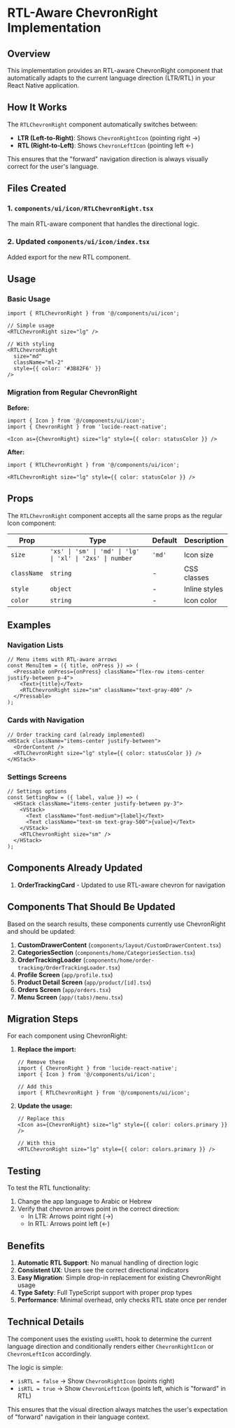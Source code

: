 # RTL-Aware ChevronRight Implementation

## Overview

This implementation provides an RTL-aware ChevronRight component that automatically adapts to the current language direction (LTR/RTL) in your React Native application.

## How It Works

The `RTLChevronRight` component automatically switches between:
- **LTR (Left-to-Right)**: Shows `ChevronRightIcon` (pointing right →)
- **RTL (Right-to-Left)**: Shows `ChevronLeftIcon` (pointing left ←)

This ensures that the "forward" navigation direction is always visually correct for the user's language.

## Files Created

### 1. `components/ui/icon/RTLChevronRight.tsx`
The main RTL-aware component that handles the directional logic.

### 2. Updated `components/ui/icon/index.tsx`
Added export for the new RTL component.

## Usage

### Basic Usage

```tsx
import { RTLChevronRight } from '@/components/ui/icon';

// Simple usage
<RTLChevronRight size="lg" />

// With styling
<RTLChevronRight 
  size="md" 
  className="ml-2" 
  style={{ color: '#3B82F6' }} 
/>
```

### Migration from Regular ChevronRight

**Before:**
```tsx
import { Icon } from '@/components/ui/icon';
import { ChevronRight } from 'lucide-react-native';

<Icon as={ChevronRight} size="lg" style={{ color: statusColor }} />
```

**After:**
```tsx
import { RTLChevronRight } from '@/components/ui/icon';

<RTLChevronRight size="lg" style={{ color: statusColor }} />
```

## Props

The `RTLChevronRight` component accepts all the same props as the regular Icon component:

| Prop | Type | Default | Description |
|------|------|---------|-------------|
| `size` | `'xs' \| 'sm' \| 'md' \| 'lg' \| 'xl' \| '2xs' \| number` | `'md'` | Icon size |
| `className` | `string` | - | CSS classes |
| `style` | `object` | - | Inline styles |
| `color` | `string` | - | Icon color |

## Examples

### Navigation Lists
```tsx
// Menu items with RTL-aware arrows
const MenuItem = ({ title, onPress }) => (
  <Pressable onPress={onPress} className="flex-row items-center justify-between p-4">
    <Text>{title}</Text>
    <RTLChevronRight size="sm" className="text-gray-400" />
  </Pressable>
);
```

### Cards with Navigation
```tsx
// Order tracking card (already implemented)
<HStack className="items-center justify-between">
  <OrderContent />
  <RTLChevronRight size="lg" style={{ color: statusColor }} />
</HStack>
```

### Settings Screens
```tsx
// Settings options
const SettingRow = ({ label, value }) => (
  <HStack className="items-center justify-between py-3">
    <VStack>
      <Text className="font-medium">{label}</Text>
      <Text className="text-sm text-gray-500">{value}</Text>
    </VStack>
    <RTLChevronRight size="sm" />
  </HStack>
);
```

## Components Already Updated

1. **OrderTrackingCard** - Updated to use RTL-aware chevron for navigation

## Components That Should Be Updated

Based on the search results, these components currently use ChevronRight and should be updated:

1. **CustomDrawerContent** (`components/layout/CustomDrawerContent.tsx`)
2. **CategoriesSection** (`components/home/CategoriesSection.tsx`)
3. **OrderTrackingLoader** (`components/home/order-tracking/OrderTrackingLoader.tsx`)
4. **Profile Screen** (`app/profile.tsx`)
5. **Product Detail Screen** (`app/product/[id].tsx`)
6. **Orders Screen** (`app/orders.tsx`)
7. **Menu Screen** (`app/(tabs)/menu.tsx`)

## Migration Steps

For each component using ChevronRight:

1. **Replace the import:**
   ```tsx
   // Remove these
   import { ChevronRight } from 'lucide-react-native';
   import { Icon } from '@/components/ui/icon';
   
   // Add this
   import { RTLChevronRight } from '@/components/ui/icon';
   ```

2. **Update the usage:**
   ```tsx
   // Replace this
   <Icon as={ChevronRight} size="lg" style={{ color: colors.primary }} />
   
   // With this
   <RTLChevronRight size="lg" style={{ color: colors.primary }} />
   ```

## Testing

To test the RTL functionality:

1. Change the app language to Arabic or Hebrew
2. Verify that chevron arrows point in the correct direction:
   - In LTR: Arrows point right (→)
   - In RTL: Arrows point left (←)

## Benefits

1. **Automatic RTL Support**: No manual handling of direction logic
2. **Consistent UX**: Users see the correct directional indicators
3. **Easy Migration**: Simple drop-in replacement for existing ChevronRight usage
4. **Type Safety**: Full TypeScript support with proper prop types
5. **Performance**: Minimal overhead, only checks RTL state once per render

## Technical Details

The component uses the existing `useRTL` hook to determine the current language direction and conditionally renders either `ChevronRightIcon` or `ChevronLeftIcon` accordingly.

The logic is simple:
- `isRTL = false` → Show `ChevronRightIcon` (points right)
- `isRTL = true` → Show `ChevronLeftIcon` (points left, which is "forward" in RTL)

This ensures that the visual direction always matches the user's expectation of "forward" navigation in their language context.